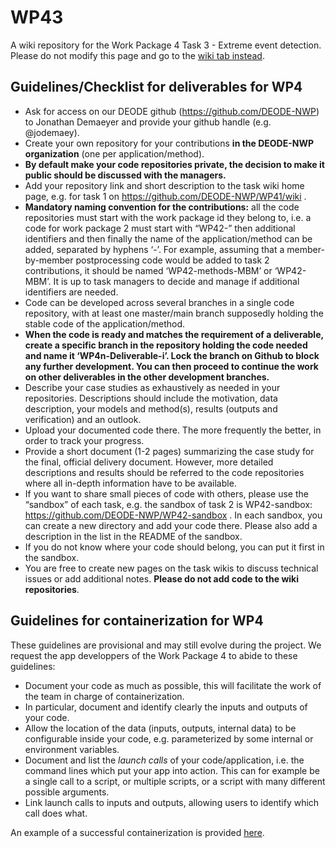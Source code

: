 # WP43
A wiki repository for the Work Package 4 Task 3 - Extreme event detection. Please do not modify this page and go to the [wiki tab instead](https://github.com/DEODE-NWP/WP43/wiki).

## Guidelines/Checklist for deliverables for WP4

* Ask for access on our DEODE github (https://github.com/DEODE-NWP) to Jonathan Demaeyer and provide your github handle (e.g. @jodemaey).
* Create your own repository for your contributions **in the DEODE-NWP organization** (one per application/method).
* **By default make your code repositories private, the decision to make it public should be discussed with the managers.**
* Add your repository link and short description to the task wiki home page, e.g. for task 1 on https://github.com/DEODE-NWP/WP41/wiki .
* **Mandatory naming convention for the contributions:** all the code repositories must start with the work package id they belong to, i.e. a code for work package 2 must start with “WP42-” then additional identifiers and then finally the name of the application/method can be added, separated by hyphens ‘-’. For example, assuming that a member-by-member postprocessing code would be added to task 2 contributions, it should be named ‘WP42-methods-MBM’ or ‘WP42-MBM’. It is up to task managers to decide and manage if additional identifiers are needed.
* Code can be developed across several branches in a single code repository, with at least one master/main branch supposedly holding the stable code of the application/method. 
* **When the code is ready and matches the requirement of a deliverable, create a specific branch in the repository holding the code needed and name it ‘WP4n-Deliverable-i’. Lock the branch on Github to block any further development. You can then proceed to continue the work on other deliverables in the other development branches.**
* Describe your case studies as exhaustively as needed in your repositories. Descriptions should include the motivation, data description, your models and method(s), results (outputs and verification) and an outlook.
* Upload your documented code there. The more frequently the better, in order to track your progress.
* Provide a short document (1-2 pages) summarizing the case study for the final, official delivery document. However, more detailed descriptions and results should be referred to the code repositories where all in-depth information have to be available.
* If you want to share small pieces of code with others, please use the “sandbox” of each task, e.g. the sandbox of task 2 is WP42-sandbox: https://github.com/DEODE-NWP/WP42-sandbox . In each sandbox, you can create a new directory and add your code there. Please also add a description in the list in the README of the sandbox.
* If you do not know where your code should belong, you can put it first in the sandbox. 
* You are free to create new pages on the task wikis to discuss technical issues or add additional notes. **Please do not add code to the wiki repositories**.

## Guidelines for containerization for WP4

These guidelines are provisional and may still evolve during the project.
We request the app developpers of the Work Package 4 to abide to these guidelines:

* Document your code as much as possible, this will facilitate the work of the team in charge of containerization.
* In particular, document and identify clearly the inputs and outputs of your code.
* Allow the location of the data (inputs, outputs, internal data) to be configurable inside your code, e.g. parameterized by some internal or environment variables.
* Document and list the *launch calls* of your code/application, i.e. the command lines which put your app into action. This can for example be a single call to a script, or multiple scripts, or a script with many different possible arguments.
* Link launch calls to inputs and outputs, allowing users to identify which call does what.

An example of a successful containerization is provided [here](https://github.com/DEODE-NWP/WP41-containers-task3-Surge-ThreshPB).
